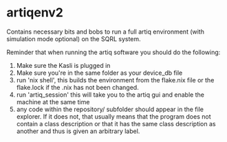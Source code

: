 # artiqenv2
Contains necessary bits and bobs to run a full artiq environment (with simulation mode optional) on the SQRL system. 

Reminder that when running the artiq software you should do the following:
1) Make sure the Kasli is plugged in
2) Make sure you're in the same folder as your device_db file
3) run 'nix shell', this builds the environment from the flake.nix file or the flake.lock if the .nix has not been changed.
4) run 'artiq_session' this will take you to the artiq gui and enable the machine at the same time
5) any code within the repository/ subfolder should appear in the file explorer. If it does not, that usually means that the program does not contain a class description or that it has the same class description as another and thus is given an arbitrary label. 
